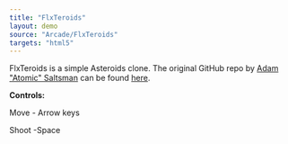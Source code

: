 ```yaml
---
title: "FlxTeroids"
layout: demo
source: "Arcade/FlxTeroids"
targets: "html5"
---
```


FlxTeroids is a simple Asteroids clone. The original GitHub repo by [Adam "Atomic" Saltsman](https://twitter.com/ADAMATOMIC) can be found [here](https://github.com/AdamAtomic/FlxTeroids).

**Controls:**

Move - Arrow keys

Shoot -Space
